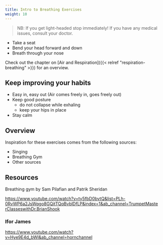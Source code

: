 ```yaml
---
title: Intro to Breathing Exercises
weight: 10
---
```


> NB: If you get light-headed stop immediately! If you have any medical issues, consult your doctor.

- Take a seat
- Bend your head forward and down
- Breath through your nose

Check out the chapter on [Air and Respiration]({{< relref "respiration-breathing" >}}) for an overview.

## Keep improving your habits

- Easy in, easy out (Air comes freely in, goes freely out)
- Keep good posture
  - do not collapse while exhaling
  - keep your hips in place
- Stay calm

## Overview

Inspiration for these exercises comes from the following sources:

- Singing
- Breathing Gym
- Other sources

## Resources

Breathing gym by Sam Pilafian and Patrik Sheridan

https://www.youtube.com/watch?v=ty5fbD0bvtQ&list=PLh-0RvWP6a2JsWqgo8GQitTQqBvblDfLP&index=1&ab_channel=TrumpetMasterClasseswithDr.BrianShook

### Ifor James

https://www.youtube.com/watch?v=Hye9E4d_bWI&ab_channel=hornchannel
